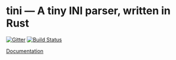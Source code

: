 # tini &mdash; A tiny INI parser, written in Rust

[![Gitter](https://badges.gitter.im/pinecrew/tiny-ini.svg)](https://gitter.im/pinecrew/tiny-ini?utm_source=badge&utm_medium=badge&utm_campaign=pr-badge&utm_content=badge) [![Build Status](https://travis-ci.org/pinecrew/tini.svg?branch=master)](https://travis-ci.org/pinecrew/tini)

[Documentation](http://pinecrew.github.io/tini/tini/)
